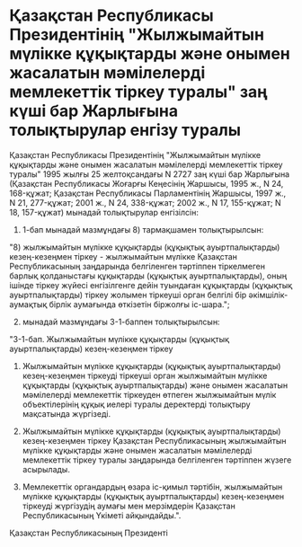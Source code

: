 # Қазақстан Республикасы Президентiнiң "Жылжымайтын мүлiкке құқықтарды және онымен жасалатын мәмiлелердi мемлекеттік тiркеу туралы" заң күшi бар Жарлығына толықтырулар енгiзу туралы

Қазақстан Республикасы Президентiнiң "Жылжымайтын мүлiкке құқықтарды және онымен жасалатын мәмiлелердi мемлекеттiк тiркеу туралы" 1995 жылғы 25 желтоқсандағы N 2727 заң күшi бар Жарлығына (Қазақстан Республикасы Жоғарғы Кеңесiнiң Жаршысы, 1995 ж., N 24, 168-құжат; Қазақстан Республикасы Парламентiнiң Жаршысы, 1997 ж., N 21, 277-құжат; 2001 ж., N 24, 338-құжат; 2002 ж., N 17, 155-құжат; N 18, 157-құжат) мынадай толықтырулар енгiзiлсiн:

1) 1-бап мынадай мазмұндағы 8) тармақшамен толықтырылсын:

"8) жылжымайтын мүлiкке құқықтарды (құқықтық ауыртпалықтарды) кезең-кезеңмен тiркеу - жылжымайтын мүлiкке Қазақстан Республикасының заңдарында белгiленген тәртiппен тiркелмеген барлық қолданыстағы құқықтарды (құқықтық ауыртпалықтарды), оның iшiнде тiркеу жүйесi енгiзiлгенге дейiн туындаған құқықтарды (құқықтық ауыртпалықтарды) тiркеу жолымен тiркеушi орган белгiлi бiр әкiмшiлiк-аумақтық бiрлiк аумағында өткiзетiн бiржолғы iс-шара.";

2) мынадай мазмұндағы 3-1-баппен толықтырылсын:

"3-1-бап. Жылжымайтын мүлiкке құқықтарды (құқықтық ауыртпалықтарды) кезең-кезеңмен тiркеу

1. Жылжымайтын мүлiкке құқықтарды (құқықтық ауыртпалықтарды) кезең-кезеңмен тiркеудi тiркеушi орган жылжымайтын мүлiкке құқықтарды (құқықтық ауыртпалықтарды) және онымен жасалатын мәмiлелердi мемлекеттiк тiркеуден өтпеген жылжымайтын мүлiк объектiлерiнiң құқық иелерi туралы деректердi толықтыру мақсатында жүргiзедi.

2. Жылжымайтын мүлiкке құқықтарды (құқықтық ауыртпалықтарды) кезең-кезеңмен тiркеу Қазақстан Республикасының жылжымайтын мүлiкке құқықтарды және онымен жасалатын мәмiлелердi мемлекеттiк тiркеу туралы заңдарында белгiленген тәртiппен жүзеге асырылады.

3. Мемлекеттiк органдардың өзара iс-қимыл тәртiбiн, жылжымайтын мүлiкке құқықтарды (құқықтық ауыртпалықтарды) кезең-кезеңмен тiркеудi жүргiзудiң аумағы мен мерзiмдерiн Қазақстан Республикасының Үкiметi айқындайды.".

Қазақстан Республикасының Президентi


